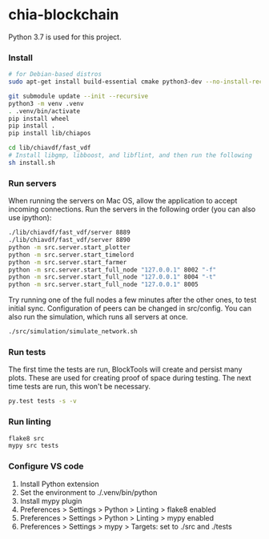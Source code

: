 # chia-blockchain
Python 3.7 is used for this project.

### Install

```bash
# for Debian-based distros
sudo apt-get install build-essential cmake python3-dev --no-install-recommends

git submodule update --init --recursive
python3 -m venv .venv
. .venv/bin/activate
pip install wheel
pip install .
pip install lib/chiapos

cd lib/chiavdf/fast_vdf
# Install libgmp, libboost, and libflint, and then run the following
sh install.sh
```

### Run servers
When running the servers on Mac OS, allow the application to accept incoming connections.
Run the servers in the following order (you can also use ipython):
```bash
./lib/chiavdf/fast_vdf/server 8889
./lib/chiavdf/fast_vdf/server 8890
python -m src.server.start_plotter
python -m src.server.start_timelord
python -m src.server.start_farmer
python -m src.server.start_full_node "127.0.0.1" 8002 "-f"
python -m src.server.start_full_node "127.0.0.1" 8004 "-t"
python -m src.server.start_full_node "127.0.0.1" 8005

```
Try running one of the full nodes a few minutes after the other ones, to test initial sync.
Configuration of peers can be changed in src/config.
You can also run the simulation, which runs all servers at once.

```bash
./src/simulation/simulate_network.sh
```


### Run tests
The first time the tests are run, BlockTools will create and persist many plots. These are used for creating
proof of space during testing. The next time tests are run, this won't be necessary.
```bash
py.test tests -s -v
```

### Run linting
```bash
flake8 src
mypy src tests
```

### Configure VS code
1. Install Python extension
2. Set the environment to ./.venv/bin/python
3. Install mypy plugin
4. Preferences > Settings > Python > Linting > flake8 enabled
5. Preferences > Settings > Python > Linting > mypy enabled
6. Preferences > Settings > mypy > Targets: set to ./src and ./tests
